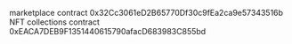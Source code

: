 marketplace contract 0x32Cc3061eD2B65770Df30c9fEa2ca9e57343516b
NFT collections contract  0xEACA7DEB9F1351440615790afacD683983C855bd